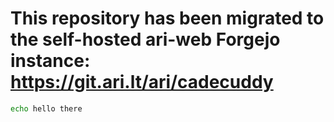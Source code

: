 # This repository has been migrated to the self-hosted ari-web Forgejo instance: <https://git.ari.lt/ari/cadecuddy>
```bash 
echo hello there
```
